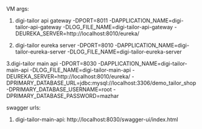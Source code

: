 VM args:
1. digi-tailor api gateway
   -DPORT=8011
   -DAPPLICATION_NAME=digi-tailor-api-gateway
   -DLOG_FILE_NAME=digi-tailor-api-gateway
   -DEUREKA_SERVER=http://localhost:8010/eureka/

2. digi-tailor eureka server
   -DPORT=8010
   -DAPPLICATION_NAME=digi-tailor-eureka-server
   -DLOG_FILE_NAME=digi-tailor-eureka-server

3.digi-tailor main api
    -DPORT=8030
    -DAPPLICATION_NAME=digi-tailor-main-api
    -DLOG_FILE_NAME=digi-tailor-main-api
    -DEUREKA_SERVER=http://localhost:8010/eureka/
    -DPRIMARY_DATABASE_URL=jdbc:mysql://localhost:3306/demo_tailor_shop
    -DPRIMARY_DATABASE_USERNAME=root
    -DPRIMARY_DATABASE_PASSWORD=mazhar

swagger urls:
1. digi-tailor-main-api: http://localhost:8030/swagger-ui/index.html
